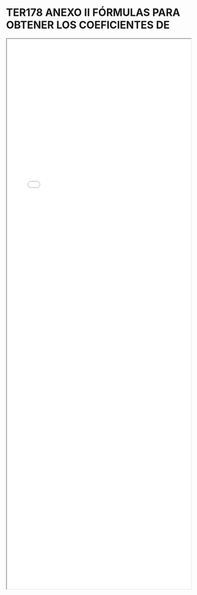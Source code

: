 
# TER178 ANEXO II FÓRMULAS PARA OBTENER LOS COEFICIENTES DE

<iframe src="../TER178 ANEXO II FÓRMULAS PARA OBTENER LOS COEFICIENTES DE.pdf" width="100%" height="1500px"></iframe>

